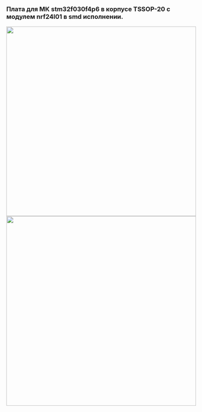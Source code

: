 ### Плата для МК stm32f030f4p6 в корпусе TSSOP-20 с модулем nrf24l01 в smd исполнении.

<img align="center" width=500 src="https://github.com/MelexinVN/kombo_sidru/blob/main/bs_kombo_sidru/hardware/pcb/kombo_nrf24_stm32f030/kombo_nrf24_stm32f030_4.png" />

<img align="center" width=500 src="https://github.com/MelexinVN/kombo_sidru/blob/main/bs_kombo_sidru/hardware/pcb/kombo_nrf24_stm32f030/kombo_nrf24_stm32f030_5.png" />

